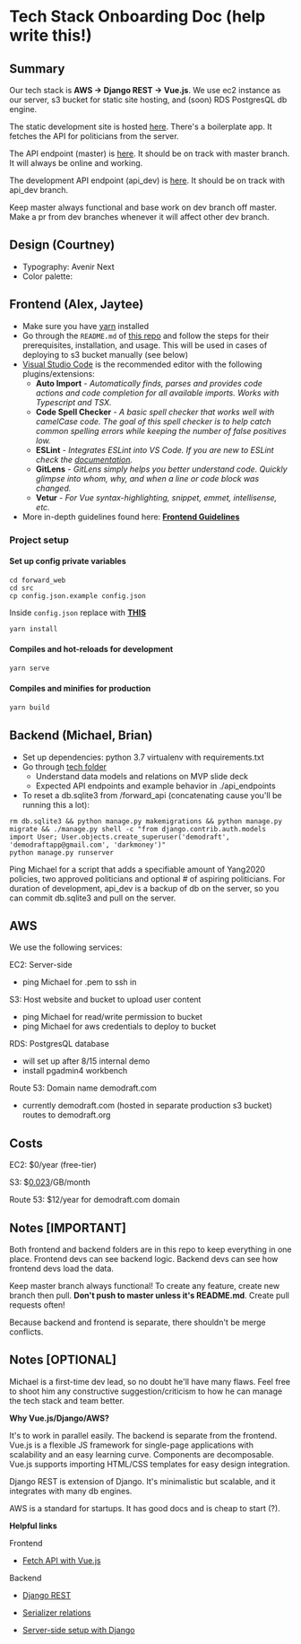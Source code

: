 # Tech Stack Onboarding Doc (help write this!)

## Summary

Our tech stack is **AWS -> Django REST -> Vue.js**. We use ec2 instance as our server, s3 bucket for static site hosting, and (soon) RDS PostgresQL db engine.

The static development site is hosted [here](http://humanityforward.s3-website-us-east-1.amazonaws.com). There's a boilerplate app. It fetches the API for politicians from the server.

The API endpoint (master) is [here](http://www.ec2-18-144-155-31.us-west-1.compute.amazonaws.com). It should be on track with master branch. It will always be online and working.

The development API endpoint (api_dev) is [here](http://ec2-54-183-146-26.us-west-1.compute.amazonaws.com). It should be on track with api_dev branch.

Keep master always functional and base work on dev branch off master. Make a pr from dev branches whenever it will affect other dev branch.

## Design (Courtney)

- Typography: Avenir Next
- Color palette: 

## Frontend (Alex, Jaytee)

- Make sure you have [yarn](https://classic.yarnpkg.com/en/docs/getting-started) installed
- Go through the `README.md` of [this repo](https://github.com/multiplegeorges/vue-cli-plugin-s3-deploy) and follow the steps for their prerequisites, installation, and usage. This will be used in cases of deploying to s3 bucket manually (see below)
- [Visual Studio Code](https://code.visualstudio.com/) is the recommended editor with the following plugins/extensions:
  - **Auto Import** - *Automatically finds, parses and provides code actions and code completion for all available imports. Works with Typescript and TSX.*
  - **Code Spell Checker** - *A basic spell checker that works well with camelCase code. The goal of this spell checker is to help catch common spelling errors while keeping the number of false positives low.*
  - **ESLint** - *Integrates ESLint into VS Code. If you are new to ESLint check the [documentation](https://eslint.org/).*
  - **GitLens** - *GitLens simply helps you better understand code. Quickly glimpse into whom, why, and when a line or code block was changed.*
  - **Vetur** - *For Vue syntax-highlighting, snippet, emmet, intellisense, etc.*
- More in-depth guidelines found here: **[Frontend Guidelines](https://docs.google.com/document/d/13D1f3rSPvM5YMqcQUdHwvcPw0sA0Hqfs_N4EYA5cMPs/edit?usp=sharing)**

### Project setup

#### Set up config private variables

```
cd forward_web
cd src
cp config.json.example config.json
```

Inside `config.json` replace with [**THIS**](https://gist.github.com/awexli/c9513713c924b8d45f5e5e4daca9fac5)

```javascript
yarn install
```

#### Compiles and hot-reloads for development

```javascript
yarn serve
```

#### Compiles and minifies for production

```javascript
yarn build
```

## Backend (Michael, Brian)

- Set up dependencies: python 3.7 virtualenv with requirements.txt
- Go through [tech folder](https://drive.google.com/drive/u/1/folders/1mzIpEBgastJnrVOOt-JvNQSlSmSnBuAp)
  - Understand data models and relations on MVP slide deck
  - Expected API endpoints and example behavior in ./api_endpoints
- To reset a db.sqlite3 from /forward_api (concatenating cause you'll be running this a lot):
```
rm db.sqlite3 && python manage.py makemigrations && python manage.py migrate && ./manage.py shell -c "from django.contrib.auth.models import User; User.objects.create_superuser('demodraft', 'demodraftapp@gmail.com', 'darkmoney')"
python manage.py runserver
```
Ping Michael for a script that adds a specifiable amount of Yang2020 policies, two approved politicians and optional # of aspiring politicians. For duration of development, api_dev is a backup of db on the server, so you can commit db.sqlite3 and pull on the server.

## AWS

We use the following services:

EC2: Server-side

- ping Michael for .pem to ssh in

S3: Host website and bucket to upload user content

- ping Michael for read/write permission to bucket
- ping Michael for aws credentials to deploy to bucket

RDS: PostgresQL database

- will set up after 8/15 internal demo
- install pgadmin4 workbench

Route 53: Domain name demodraft.com

- currently demodraft.com (hosted in separate production s3 bucket) routes to demodraft.org

## Costs

EC2: \$0/year (free-tier)

S3: \$[0.023](https://aws.amazon.com/s3/pricing/)/GB/month

Route 53: \$12/year for demodraft.com domain

## Notes \[IMPORTANT\]

Both frontend and backend folders are in this repo to keep everything in one place. Frontend devs can see backend logic. Backend devs can see how frontend devs load the data.

Keep master branch always functional! To create any feature, create new branch then pull. **Don't push to master unless it's README.md**. Create pull requests often!

Because backend and frontend is separate, there shouldn't be merge conflicts.

## Notes \[OPTIONAL\]

Michael is a first-time dev lead, so no doubt he'll have many flaws. Feel free to shoot him any constructive suggestion/criticism to how he can manage the tech stack and team better.

**Why Vue.js/Django/AWS?**

It's to work in parallel easily. The backend is separate from the frontend. Vue.js is a flexible JS framework for single-page applications with scalability and an easy learning curve. Components are decomposable. Vue.js supports importing HTML/CSS templates for easy design integration.

Django REST is extension of Django. It's minimalistic but scalable, and it integrates with many db engines.

AWS is a standard for startups. It has good docs and is cheap to start (?).

**Helpful links**

Frontend

- [Fetch API with Vue.js](https://rapidapi.com/blog/how-to-use-an-api-with-vue-js/)

Backend

- [Django REST](https://www.django-rest-framework.org/tutorial/quickstart/)

- [Serializer relations](https://www.django-rest-framework.org/api-guide/relations/)

- [Server-side setup with Django](https://www.youtube.com/watch?v=u0oEIqQV_-E)

